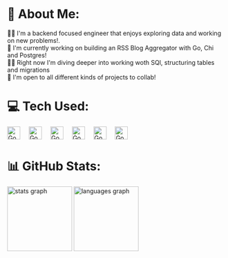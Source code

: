 # 💫 About Me:
👨‍💻 I'm a backend focused engineer that enjoys exploring data and working on new problems!.<br>🚀 I'm currently working on building an RSS Blog Aggregator with Go, Chi and Postgres!<br>🙇‍♂️ Right now I'm diving deeper into working woth SQl, structuring tables and migrations<br>🤝 I'm open to all different kinds of projects to collab!
          
# 💻 Tech Used:
<div align="left">
  <img src="https://cdn.jsdelivr.net/gh/devicons/devicon/icons/go/go-original-wordmark.svg" height="30" alt="Go logo"/> <img width="12"/>
  <img src="https://cdn.jsdelivr.net/gh/devicons/devicon/icons/python/python-original.svg" height="30" alt="Go logo"/> <img width="12"/>
  <img src="https://cdn.jsdelivr.net/gh/devicons/devicon/icons/nodejs/nodejs-original.svg" height="30" alt="Go logo"/> <img width="12"/>
  <img src="https://cdn.jsdelivr.net/gh/devicons/devicon/icons/postgresql/postgresql-original.svg" height="30" alt="Go logo"/> <img width="12"/>
  <img src="https://cdn.jsdelivr.net/gh/devicons/devicon/icons/docker/docker-original.svg" height="30" alt="Go logo"/> <img width="12"/>
  <img src="https://cdn.jsdelivr.net/gh/devicons/devicon/icons/django/django-plain.svg" height="30" alt="Go logo"/> <img width="12"/>
</div>

# 📊 GitHub Stats:
<div align="left">
  <img src="https://github-readme-stats.vercel.app/api?username=nmowens95&theme=dark&hide_border=false&include_all_commits=false&count_private=false" height="150" alt="stats graph" />
  <img src="https://github-readme-stats.vercel.app/api/top-langs/?username=nmowens95&theme=dark&hide_border=false&include_all_commits=false&count_private=false&layout=compact" height="150" alt="languages graph" />
</div>

